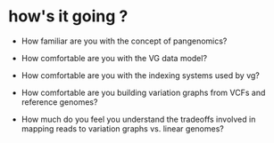 # how's it going ?

- How familiar are you with the concept of pangenomics?

- How comfortable are you with the VG data model?

- How comfortable are you with the indexing systems used by vg?

- How comfortable are you building variation graphs from VCFs and reference genomes?

- How much do you feel you understand the tradeoffs involved in mapping reads to variation graphs vs. linear genomes?
